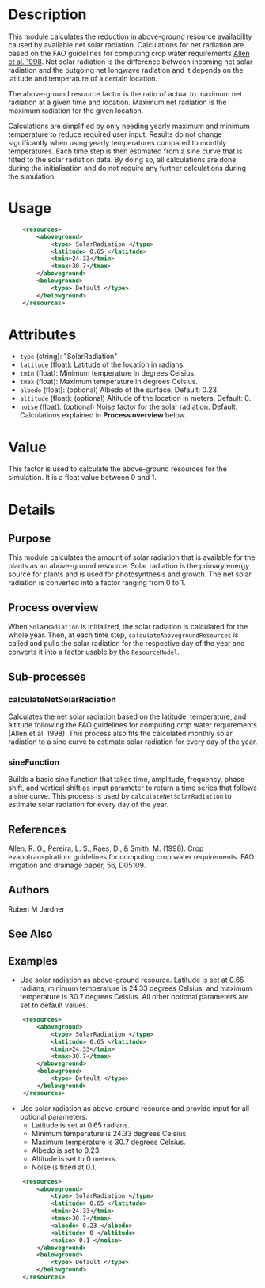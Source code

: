 # Description

This module calculates the reduction in above-ground resource availability caused by available net solar radiation. Calculations for net radiation are based on the FAO guidelines for computing crop water requirements [Allen et al. 1998](https://agris.fao.org/search/en/providers/122621/records/647231eb53aa8c896301eadc). Net solar radiation is the difference between incoming net solar radiation and the outgoing net longwave radiation and it depends on the latitude and temperature of a certain location. 

The above-ground resource factor is the ratio of actual to maximum net radiation at a given time and location. Maximum net radiation is the maximum radiation for the given location.

Calculations are simplified by only needing yearly maximum and minimum temperature to reduce required user input. Results do not change significantly when using yearly temperatures compared to monthly temperatures. Each time step is then estimated from a sine curve that is fitted to the solar radiation data. By doing so, all calculations are done during the initialisation and do not require any further calculations during the simulation.  

# Usage 

```xml
    <resources>
        <aboveground>
            <type> SolarRadiation </type>
            <latitude> 0.65 </latitude>
            <tmin>24.33</tmin>
            <tmax>30.7</tmax>
        </aboveground>
        <belowground>
            <type> Default </type>
        </belowground>
    </resources>
```

# Attributes

* `type` (string): "SolarRadiation"
* `latitude` (float): Latitude of the location in radians.
* `tmin` (float): Minimum temperature in degrees Celsius.
* `tmax` (float): Maximum temperature in degrees Celsius.
* `albedo` (float): (optional) Albedo of the surface. Default: 0.23.
* `altitude` (float): (optional) Altitude of the location in meters. Default: 0.
* `noise` (float): (optional) Noise factor for the solar radiation. Default: Calculations explained in **Process overview** below. 

# Value

This factor is used to calculate the above-ground resources for the simulation. It is a float value between 0 and 1.  

# Details 

## Purpose

This module calculates the amount of solar radiation that is available for the plants as an above-ground resource. Solar radiation is the primary energy source for plants and is used for photosynthesis and growth. The net solar radiation is converted into a factor ranging from 0 to 1.  

## Process overview

When `SolarRadiation` is initialized, the solar radiation is calculated for the whole year. Then, at each time step, `calculateAbovegroundResources` is called and pulls the solar radiation for the respective day of the year and converts it into a factor usable by the `ResourceModel`.  

## Sub-processes

### calculateNetSolarRadiation

Calculates the net solar radiation based on the latitude, temperature, and altitude following the FAO guidelines for computing crop water requirements (Allen et al. 1998). This process also fits the calculated monthly solar radiation to a sine curve to estimate solar radiation for every day of the year.  

### sineFunction

Builds a basic sine function that takes time, amplitude, frequency, phase shift, and vertical shift as input parameter to return a time series that follows a sine curve. This process is used by `calculateNetSolarRadiation` to estimate solar radiation for every day of the year.  


## References 

Allen, R. G., Pereira, L. S., Raes, D., & Smith, M. (1998). Crop evapotranspiration: guidelines for computing crop water requirements. FAO Irrigation and drainage paper, 56, D05109.

## Authors 

Ruben M Jardner

## See Also

## Examples 

* Use solar radiation as above-ground resource. Latitude is set at 0.65 radians, minimum temperature is 24.33 degrees Celsius, and maximum temperature is 30.7 degrees Celsius. All other optional parameters are set to default values.  

```xml
    <resources>
        <aboveground>
            <type> SolarRadiation </type>
            <latitude> 0.65 </latitude>
            <tmin>24.33</tmin>
            <tmax>30.7</tmax>
        </aboveground>
        <belowground>
            <type> Default </type>
        </belowground>
    </resources>
```

* Use solar radiation as above-ground resource and provide input for all optional parameters.
  * Latitude is set at 0.65 radians.
  * Minimum temperature is 24.33 degrees Celsius.
  * Maximum temperature is 30.7 degrees Celsius.
  * Albedo is set to 0.23.
  * Altitude is set to 0 meters.
  * Noise is fixed at 0.1.

```xml
    <resources>
        <aboveground>
            <type> SolarRadiation </type>
            <latitude> 0.65 </latitude>
            <tmin>24.33</tmin>
            <tmax>30.7</tmax>
            <albedo> 0.23 </albedo>
            <altitude> 0 </altitude>
            <noise> 0.1 </noise>
        </aboveground>
        <belowground>
            <type> Default </type>
        </belowground>
    </resources>
```
